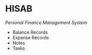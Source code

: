 # HISAB
<i>Personal Finance Management System</i>

- Balance Records
- Expense Records
- Notes
- Tasks
